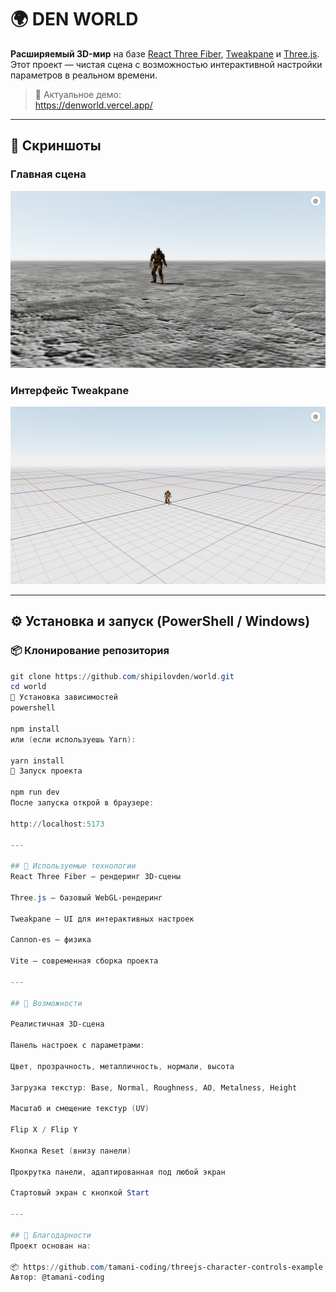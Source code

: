# 🌍 DEN WORLD

**Расширяемый 3D-мир** на базе [React Three Fiber](https://docs.pmnd.rs/react-three-fiber), [Tweakpane](https://cocopon.github.io/tweakpane/) и [Three.js](https://threejs.org/).  
Этот проект — чистая сцена с возможностью интерактивной настройки параметров в реальном времени.

> 🔗 Актуальное демо:  
> https://denworld.vercel.app/

---

## 📸 Скриншоты

### Главная сцена  
![Главная сцена](public/screenshots/denworld_1.png)

### Интерфейс Tweakpane  
![Интерфейс Tweakpane](public/screenshots/denworld_2.png)

---

## ⚙️ Установка и запуск (PowerShell / Windows)

### 📦 Клонирование репозитория

```powershell
git clone https://github.com/shipilovden/world.git
cd world
📁 Установка зависимостей
powershell

npm install
или (если используешь Yarn):

yarn install
🚀 Запуск проекта

npm run dev
После запуска открой в браузере:

http://localhost:5173

---

## 🔧 Используемые технологии
React Three Fiber — рендеринг 3D-сцены

Three.js — базовый WebGL-рендеринг

Tweakpane — UI для интерактивных настроек

Cannon-es — физика

Vite — современная сборка проекта

---

## 🧠 Возможности

Реалистичная 3D-сцена

Панель настроек с параметрами:

Цвет, прозрачность, металличность, нормали, высота

Загрузка текстур: Base, Normal, Roughness, AO, Metalness, Height

Масштаб и смещение текстур (UV)

Flip X / Flip Y

Кнопка Reset (внизу панели)

Прокрутка панели, адаптированная под любой экран

Стартовый экран с кнопкой Start

---

## 🙏 Благодарности
Проект основан на:

📦 https://github.com/tamani-coding/threejs-character-controls-example
Автор: @tamani-coding